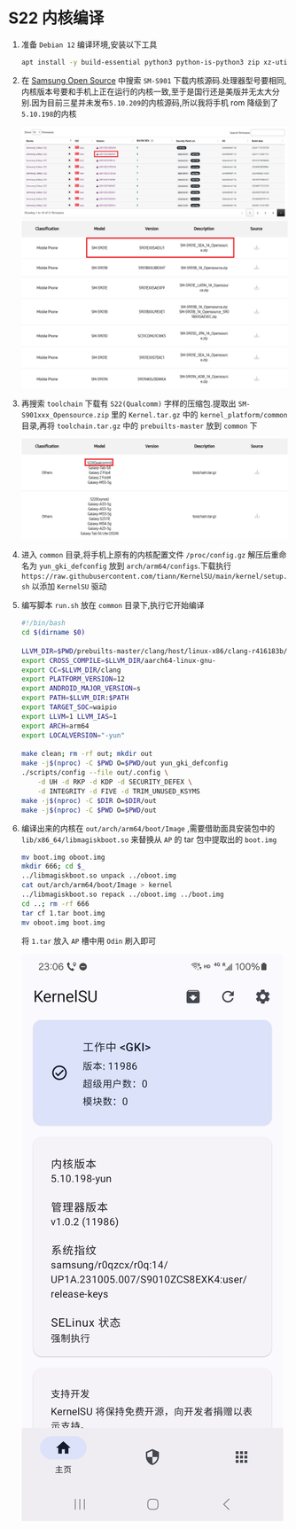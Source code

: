 # S22 内核编译
1. 准备 `Debian 12` 编译环境,安装以下工具
    ```bash
    apt install -y build-essential python3 python-is-python3 zip xz-utils bison flex libz-dev libssl-dev libelf-dev bc cpio
    ```
2. 在 [Samsung Open Source](https://opensource.samsung.com/uploadSearch) 中搜索 `SM-S901` 下载内核源码.处理器型号要相同,内核版本号要和手机上正在运行的内核一致,至于是国行还是美版并无太大分别.因为目前三星并未发布`5.10.209`的内核源码,所以我将手机 rom 降级到了`5.10.198`的内核

    ![rom](./rom.png)
    ![kernel](./kernel.png)
3. 再搜索 `toolchain` 下载有 `S22(Qualcomm)` 字样的压缩包.提取出 `SM-S901xxx_Opensource.zip` 里的 `Kernel.tar.gz` 中的 `kernel_platform/common` 目录,再将 `toolchain.tar.gz` 中的 `prebuilts-master` 放到 `common` 下

    ![tool](./tool.png)
4. 进入 `common` 目录,将手机上原有的内核配置文件 `/proc/config.gz` 解压后重命名为 `yun_gki_defconfig` 放到 `arch/arm64/configs`.下载执行 `https://raw.githubusercontent.com/tiann/KernelSU/main/kernel/setup.sh` 以添加 `KernelSU` 驱动
5. 编写脚本 `run.sh` 放在 `common` 目录下,执行它开始编译
    ```bash
    #!/bin/bash
    cd $(dirname $0)

    LLVM_DIR=$PWD/prebuilts-master/clang/host/linux-x86/clang-r416183b/bin
    export CROSS_COMPILE=$LLVM_DIR/aarch64-linux-gnu-
    export CC=$LLVM_DIR/clang
    export PLATFORM_VERSION=12
    export ANDROID_MAJOR_VERSION=s
    export PATH=$LLVM_DIR:$PATH
    export TARGET_SOC=waipio
    export LLVM=1 LLVM_IAS=1
    export ARCH=arm64
    export LOCALVERSION="-yun"

    make clean; rm -rf out; mkdir out
    make -j$(nproc) -C $PWD O=$PWD/out yun_gki_defconfig
    ./scripts/config --file out/.config \
        -d UH -d RKP -d KDP -d SECURITY_DEFEX \
        -d INTEGRITY -d FIVE -d TRIM_UNUSED_KSYMS
    make -j$(nproc) -C $DIR O=$DIR/out
    make -j$(nproc) -C $PWD O=$PWD/out
    ```
6. 编译出来的内核在 `out/arch/arm64/boot/Image` ,需要借助面具安装包中的 `lib/x86_64/libmagiskboot.so` 来替换从 `AP` 的 tar 包中提取出的 `boot.img`
    ```bash
    mv boot.img oboot.img
    mkdir 666; cd $_
    ../libmagiskboot.so unpack ../oboot.img
    cat out/arch/arm64/boot/Image > kernel
    ../libmagiskboot.so repack ../oboot.img ../boot.img
    cd ..; rm -rf 666
    tar cf 1.tar boot.img
    mv oboot.img boot.img
    ```
    将 `1.tar` 放入 `AP` 槽中用 `Odin` 刷入即可

    ![ksu](./ksu.png)